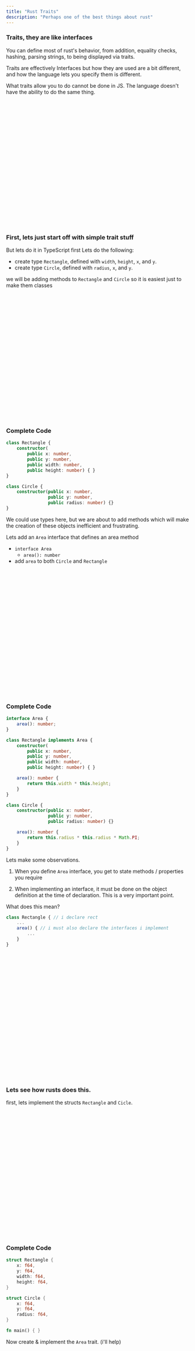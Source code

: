 ```yaml
---
title: "Rust Traits"
description: "Perhaps one of the best things about rust"
---
```


### Traits, they are like interfaces
You can define most of rust's behavior, from addition, equality checks,
hashing, parsing strings, to being displayed via traits.

Traits are effectively Interfaces but how they are used are a bit different,
and how the language lets you specify them is different.

What traits allow you to do cannot be done in JS.  The language doesn't have the
ability to do the same thing.

<br/>
<br/>
<br/>
<br/>
<br/>
<br/>
<br/>
<br/>
<br/>
<br/>
<br/>
<br/>
<br/>
<br/>
<br/>
<br/>
<br/>
<br/>
<br/>
<br/>

### First, lets just start off with simple trait stuff
But lets do it in TypeScript first
Lets do the following:

* create type `Rectangle`, defined with `width`, `height`, `x`, and `y`.
* create type `Circle`, defined with `radius`, `x`, and `y`.

we will be adding methods to `Rectangle` and `Circle` so it is easiest just to
make them classes

<br/>
<br/>
<br/>
<br/>
<br/>
<br/>
<br/>
<br/>
<br/>
<br/>
<br/>
<br/>
<br/>
<br/>
<br/>
<br/>
<br/>
<br/>
<br/>
<br/>

### Complete Code
```typescript
class Rectangle {
    constructor(
        public x: number,
        public y: number,
        public width: number,
        public height: number) { }
}

class Circle {
    constructor(public x: number,
                public y: number,
                public radius: number) {}
}
```

We could use types here, but we are about to add methods which will make the
creation of these objects inefficient and frustrating.

Lets add an `Area` interface that defines an area method
* `interface Area`
  - `area(): number`
* add `area` to both `Circle` and `Rectangle`

<br/>
<br/>
<br/>
<br/>
<br/>
<br/>
<br/>
<br/>
<br/>
<br/>
<br/>
<br/>
<br/>
<br/>
<br/>
<br/>
<br/>
<br/>
<br/>
<br/>

### Complete Code
```typescript
interface Area {
    area(): number;
}

class Rectangle implements Area {
    constructor(
        public x: number,
        public y: number,
        public width: number,
        public height: number) { }

    area(): number {
        return this.width * this.height;
    }
}

class Circle {
    constructor(public x: number,
                public y: number,
                public radius: number) {}

    area(): number {
        return this.radius * this.radius * Math.PI;
    }
}
```

Lets make some observations.
1. When you define `Area` interface, you get to state methods / properties you
   require

1. When implementing an interface, it must be done on the object definition at
   the time of declaration.  This is a very important point.

What does this mean?

```typescript
class Rectangle { // i declare rect
    ...
    area() { // i must also declare the interfaces i implement
        ...
    }
}
```

<br/>
<br/>
<br/>
<br/>
<br/>
<br/>
<br/>
<br/>
<br/>
<br/>
<br/>
<br/>
<br/>
<br/>
<br/>
<br/>
<br/>
<br/>
<br/>
<br/>

### Lets see how rusts does this.
first, lets implement the structs `Rectangle` and `Cicle`.

<br/>
<br/>
<br/>
<br/>
<br/>
<br/>
<br/>
<br/>
<br/>
<br/>
<br/>
<br/>
<br/>
<br/>
<br/>
<br/>
<br/>
<br/>
<br/>
<br/>

### Complete Code

```rust
struct Rectangle {
    x: f64,
    y: f64,
    width: f64,
    height: f64,
}

struct Circle {
    x: f64,
    y: f64,
    radius: f64,
}

fn main() { }
```

Now create & implement the `Area` trait.
(i'll help)

<br/>
<br/>
<br/>
<br/>
<br/>
<br/>
<br/>
<br/>
<br/>
<br/>
<br/>
<br/>
<br/>
<br/>
<br/>
<br/>
<br/>
<br/>
<br/>
<br/>

### Complete Code

```rust
use std::f64::consts::PI;

trait Area {
    fn area(&self) -> f64;
}

impl Area for Rectangle {
    fn area(&self) -> f64 {
        return self.width * self.height;
    }
}

impl Area for Circle {
    fn area(&self) -> f64 {
        return self.radius * self.radius * PI
    }
}

fn main() {

    let circle = Circle {
        x: 0f64, y: 0f64,
        radius: 4f64,
    };

    let rect = Rectangle {
        x: 0f64, y: 0f64,
        width: 2f64,
        height: 8f64,
    };

    println!("area: {}", rect.area());
    println!("area: {}", circle.area());

}
```

<br/>
<br/>
<br/>
<br/>
<br/>
<br/>
<br/>
<br/>
<br/>
<br/>
<br/>
<br/>
<br/>
<br/>
<br/>
<br/>
<br/>
<br/>
<br/>
<br/>

### Lets... try something else
Lets use this `Area` trait/interface, but lets make a very small change.

Lets move the definition to another file.

<br/>
<br/>
<br/>
<br/>
<br/>
<br/>
<br/>
<br/>
<br/>
<br/>
<br/>
<br/>
<br/>
<br/>
<br/>
<br/>
<br/>
<br/>
<br/>
<br/>

### Complete Code

src/main.rs
```rust
pub mod shapes;
```

src/shapes.rs
```rust
pub struct Rectangle {
    pub x: f64,
    pub y: f64,
    pub width: f64,
    pub height: f64,
}

pub struct Circle {
    pub x: f64,
    pub y: f64,
    pub radius: f64,
}
```

src/bin/test.rs
```rust
use std::f64::consts::PI;

use rust::shapes::{Rectangle, Circle};

trait Area {
    fn area(&self) -> f64;
}

impl Area for Rectangle {
    fn area(&self) -> f64 {
        return self.width * self.height;
    }
}

impl Area for Circle {
    fn area(&self) -> f64 {
        return self.radius * self.radius * PI
    }
}

fn main() {

    let circle = Circle {
        x: 0f64, y: 0f64,
        radius: 4f64,
    };

    let rect = Rectangle {
        x: 0f64, y: 0f64,
        width: 2f64,
        height: 8f64,
    };

    println!("area: {}", rect.area());
    println!("area: {}", circle.area());

}
```

### Now do you see?
trust me, you don't. Lets make this even better.  This small change makes a lot
of things possible.  Watch this, i can `impl Area` on any type, even types I
don't own, like a `f64`.

<br/>
<br/>
<br/>
<br/>
<br/>
<br/>
<br/>
<br/>
<br/>
<br/>
<br/>
<br/>
<br/>
<br/>
<br/>
<br/>
<br/>
<br/>
<br/>
<br/>

### Complete Code
woah...

```rust
impl Area for f64 {
    fn area(&self) -> f64 {
        return self * self;
    }
}

fn main() {
    println!("area: {}", 6.9.area());
}
```

<br/>
<br/>
<br/>
<br/>
<br/>
<br/>
<br/>
<br/>
<br/>
<br/>
<br/>
<br/>
<br/>
<br/>
<br/>
<br/>
<br/>
<br/>
<br/>
<br/>

### It gets even better
Let's move `Area` trait and trait implementations into `shapes.rs`

```rust
use std::f64::consts::PI;

pub struct Rectangle {
    pub x: f64,
    pub y: f64,
    pub width: f64,
    pub height: f64,
}

pub struct Circle {
    pub x: f64,
    pub y: f64,
    pub radius: f64,
}

pub trait Area {
    fn area(&self) -> f64;
}

impl Area for Rectangle {
    fn area(&self) -> f64 {
        return self.width * self.height;
    }
}

impl Area for Circle {
    fn area(&self) -> f64 {
        return self.radius * self.radius * PI
    }
}

impl Area for f64 {
    fn area(&self) -> f64 {
        return self * self;
    }
}
```

<br/>
<br/>
<br/>
<br/>
<br/>
<br/>
<br/>
<br/>
<br/>
<br/>
<br/>
<br/>
<br/>
<br/>
<br/>
<br/>
<br/>
<br/>
<br/>
<br/>

### Lets go back to our main file and just type this.

```rust
fn main() {
    println!("area: {}", 6.9.area());
}
```
Why does this error?  Didn't we implement `Area` for `f64`

<br/>
<br/>
<br/>
<br/>
<br/>
<br/>
<br/>
<br/>
<br/>
<br/>
<br/>
<br/>
<br/>
<br/>
<br/>
<br/>
<br/>
<br/>
<br/>
<br/>

### Traits must be imported to work
This means there is no global polyfills...  In JavaScript you edit the
`prototype` and now you have this function, but it exists for the whole project

In Rust, its only for files that import the trait

```typescript
> Number.prototype.area = function() { return this * this; }
[Function (anonymous)]

> (5).area()
25
```

So lets fix the error in rust

<br/>
<br/>
<br/>
<br/>
<br/>
<br/>
<br/>
<br/>
<br/>
<br/>
<br/>
<br/>
<br/>
<br/>
<br/>
<br/>
<br/>
<br/>
<br/>
<br/>

### Tell me that is not cool.

<br/>
<br/>
<br/>
<br/>
<br/>
<br/>
<br/>
<br/>
<br/>
<br/>
<br/>
<br/>
<br/>
<br/>
<br/>
<br/>
<br/>
<br/>
<br/>
<br/>

### Lets organize our files a bit more
Lets create the following structure in our code base, and then move the
contents of `shapes.rs` into `shapes/mod.rs`

`mod.rs` is effectively the same thing as `index.ts`

#### TypeScript
```
src/
  shapes/
    index.ts
  index.ts
```

#### Rust
```
src/
  shapes/
    mod.rs
  main.rs
```

<br/>
<br/>
<br/>
<br/>
<br/>
<br/>
<br/>
<br/>
<br/>
<br/>
<br/>
<br/>
<br/>
<br/>
<br/>
<br/>
<br/>
<br/>
<br/>
<br/>

### Lets further break up the rust files
```
src/
  shapes/
    mod.rs
    rect.rs
    circle.rs
    area.rs
  main.rs
```

<br/>
<br/>
<br/>
<br/>
<br/>
<br/>
<br/>
<br/>
<br/>
<br/>
<br/>
<br/>
<br/>
<br/>
<br/>
<br/>
<br/>
<br/>
<br/>
<br/>

### This is annoying to type

```rust
mod shapes;

use shapes::Rectangle;

fn main() {
    let rect = Rectangle {
        height: 10f64,
        width: 10f64,
        x: 0f64,
        y: 0f64,
    };
}
```

<br/>
<br/>
<br/>
<br/>
<br/>
<br/>
<br/>
<br/>
<br/>
<br/>
<br/>
<br/>
<br/>
<br/>
<br/>
<br/>
<br/>
<br/>
<br/>
<br/>

### Lets implement the `default` method
This also allows us to have some amazing other integrations, but for now its
nice to just have a way to create the default rectangle and circle.

(to the code)

<br/>
<br/>
<br/>
<br/>
<br/>
<br/>
<br/>
<br/>
<br/>
<br/>
<br/>
<br/>
<br/>
<br/>
<br/>
<br/>
<br/>
<br/>
<br/>
<br/>

### Complete Code

src/shapes/rect.rs
```rust
use super::area::Area;

pub struct Rectangle {
    pub x: f64,
    pub y: f64,
    pub width: f64,
    pub height: f64,
}

impl Area for Rectangle {
    fn area(&self) -> f64 {
        return self.width * self.height;
    }
}

impl Default for Rectangle {
    fn default() -> Self {
        return Rectangle {
            x: 0f64,
            y: 0f64,
            width: 10f64,
            height: 10f64,
        };
    }
}
```

src/main.rs
```rust
use shapes::rect::Rectangle;

mod shapes;

fn main() {
    let rect = Rectangle::default();
}
```

<br/>
<br/>
<br/>
<br/>
<br/>
<br/>
<br/>
<br/>
<br/>
<br/>
<br/>
<br/>
<br/>
<br/>
<br/>
<br/>
<br/>
<br/>
<br/>
<br/>

### I just want....
to print out the rectangle now... but i don't want `Debug` print out, i want my
_own_ printout!

I want this...
```rust
use shapes::rect::Rectangle;

mod shapes;

fn main() {
    let rect = Rectangle::default();

    println!("{}", rect);
}
```

Can someone tell me what error do you see?

<br/>
<br/>
<br/>
<br/>
<br/>
<br/>
<br/>
<br/>
<br/>
<br/>
<br/>
<br/>
<br/>
<br/>
<br/>
<br/>
<br/>
<br/>
<br/>
<br/>

### Ok... so implement display?
Lets try it out!

<br/>
<br/>
<br/>
<br/>
<br/>
<br/>
<br/>
<br/>
<br/>
<br/>
<br/>
<br/>
<br/>
<br/>
<br/>
<br/>
<br/>
<br/>
<br/>
<br/>

### Complete Code

```rust
use std::fmt::Display;

use super::area::Area;

pub struct Rectangle {
    pub x: f64,
    pub y: f64,
    pub width: f64,
    pub height: f64,
}

impl Area for Rectangle {
    fn area(&self) -> f64 {
        return self.width * self.height;
    }
}

impl Default for Rectangle {
    fn default() -> Self {
        return Rectangle {
            x: 0f64,
            y: 0f64,
            width: 10f64,
            height: 10f64,
        };
    }
}

impl Display for Rectangle {
    fn fmt(&self, f: &mut std::fmt::Formatter<'_>) -> std::fmt::Result {
        return write!(
            f,
            "Rectangle {{ x: {}, y: {}, width: {}, height: {} }}",
            self.x, self.y, self.width, self.height
        );
    }
}
```

<br/>
<br/>
<br/>
<br/>
<br/>
<br/>
<br/>
<br/>
<br/>
<br/>
<br/>
<br/>
<br/>
<br/>
<br/>
<br/>
<br/>
<br/>
<br/>
<br/>

### Can we do this in TypeScript?

<br/>
<br/>
<br/>
<br/>
<br/>
<br/>
<br/>
<br/>
<br/>
<br/>
<br/>
<br/>
<br/>
<br/>
<br/>
<br/>
<br/>
<br/>
<br/>
<br/>

### Complete Code

src/shapes/index.ts
```typescript
export class Rectangle implements Area {
    constructor(
        public x: number,
        public y: number,
        public width: number,
        public height: number) { }

    area(): number {
        return this.width * this.height;
    }

    toString(): string {
        return `Rectangle(${this.x}, ${this.y}, ${this.width}, ${this.height})`;
    }
}
```

src/index.ts
```typescript
import { Rectangle } from "./shapes";

let rect = new Rectangle(5, 5, 10, 20);

console.log(`${rect}`);
```

<br/>
<br/>
<br/>
<br/>
<br/>
<br/>
<br/>
<br/>
<br/>
<br/>
<br/>
<br/>
<br/>
<br/>
<br/>
<br/>
<br/>
<br/>
<br/>
<br/>

### Now its time to take it to the next level
Lets make some things that are a bit... useless, but they show off how to use
rust and that is what we are going for

<br/>
<br/>
<br/>
<br/>
<br/>
<br/>
<br/>
<br/>
<br/>
<br/>
<br/>
<br/>
<br/>
<br/>
<br/>
<br/>
<br/>
<br/>
<br/>
<br/>

### Iterator
An iterator isn't just something we interact with, its something we can also
use!

Lets talk about iterators (whiteboard)
Lets implement an iterator for `Rectangle`

<br/>
<br/>
<br/>
<br/>
<br/>
<br/>
<br/>
<br/>
<br/>
<br/>
<br/>
<br/>
<br/>
<br/>
<br/>
<br/>
<br/>
<br/>
<br/>
<br/>

### Complete Code
Why are we getting a borrow checker issue?

src/main.rs
```rust
use shapes::rect::Rectangle;

mod shapes;

fn main() {
    let rect = Rectangle::default();

    for point in rect {
        println!("({}, {})", point.0, point.1);
    }

    println!("{}", rect);
}
```

src/shapes/rect.rs
```rust
pub struct RectIter {
    points: [(f64, f64); 4],
    idx: usize,
}

impl Iterator for RectIter {
    type Item = (f64, f64);

    fn next(&mut self) -> Option<Self::Item> {
        if self.idx >= self.points.len() {
            return None;
        }

        let point = self.points[self.idx];
        self.idx += 1;

        return Some(point);
    }
}

impl IntoIterator for &Rectangle {
    type Item = (f64, f64);

    type IntoIter = RectIter;

    fn into_iter(self) -> Self::IntoIter {
        return RectIter {
            points: [
                (self.x, self.y),
                (self.x + self.width, self.y),
                (self.x, self.y + self.height),
                (self.x + self.width, self.y + self.height),
            ],
            idx: 0,
        }
    }
}
```

<br/>
<br/>
<br/>
<br/>
<br/>
<br/>
<br/>
<br/>
<br/>
<br/>
<br/>
<br/>
<br/>
<br/>
<br/>
<br/>
<br/>
<br/>
<br/>
<br/>

### IntoIterator
It _consumes_ the thing you give it.  We need to give it something to consume
that wont consume our original struct!

* we want to be able to consume, if we choose (think of `Vec`)
* we want to be able to not consume

So what do we do?
(make simple fix)

<br/>
<br/>
<br/>
<br/>
<br/>
<br/>
<br/>
<br/>
<br/>
<br/>
<br/>
<br/>
<br/>
<br/>
<br/>
<br/>
<br/>
<br/>
<br/>
<br/>

### I hate duplicating code
* lets implement a constructor
* lets do it the trait way

<br/>
<br/>
<br/>
<br/>
<br/>
<br/>
<br/>
<br/>
<br/>
<br/>
<br/>
<br/>
<br/>
<br/>
<br/>
<br/>
<br/>
<br/>
<br/>
<br/>

### Complete Code
Never sleep on the `From<T>` trait.  It allows you to hide complicated code and
it relies on built in behavior.

```rust
pub struct RectIter {
    points: [(f64, f64); 4],
    idx: usize,
}

impl From<&Rectangle> for RectIter {
    fn from(rect: &Rectangle) -> Self {
        return RectIter {
            points: [
                (rect.x, rect.y),
                (rect.x + rect.width, rect.y),
                (rect.x, rect.y + rect.height),
                (rect.x + rect.width, rect.y + rect.height),
            ],
            idx: 0,
        }
    }
}

impl IntoIterator for Rectangle {
    type Item = (f64, f64);

    type IntoIter = RectIter;

    fn into_iter(self) -> Self::IntoIter {
        return (&self).into();
    }
}

impl IntoIterator for &Rectangle {
    type Item = (f64, f64);

    type IntoIter = RectIter;

    fn into_iter(self) -> Self::IntoIter {
        return self.into();
    }
}
```

<br/>
<br/>
<br/>
<br/>
<br/>
<br/>
<br/>
<br/>
<br/>
<br/>
<br/>
<br/>
<br/>
<br/>
<br/>
<br/>
<br/>
<br/>
<br/>
<br/>

### What about our own traits?
Lets create our own amazing trait!

Lets talk about collisions (don't worry we will stay out of complicated math)

* One side note, our collision system is _SUPER FLAWED_ but enough to make it
  easy to test and show off some _really_ cool features.  So just deal with it
  my game programmers that are in the audience.

```
src/
  shapes/
    collisions.rs
```

Don't forget to add it to `mod.rs`

```rust
pub mod collisions;
```

First lets white board our two algorithms for `Rectangle` and `Circle`

Also, i am going to shortcut the `Circle` collision algorithm because its easy
and `Circle` against `AABB` (`Rectangle`) is a complicated formula.

<br/>
<br/>
<br/>
<br/>
<br/>
<br/>
<br/>
<br/>
<br/>
<br/>
<br/>
<br/>
<br/>
<br/>
<br/>
<br/>
<br/>
<br/>
<br/>
<br/>

### Complete Code

src/shapes/rect.rs
```rust
impl Rectangle {
    fn contains_point(&self, (x, y): (f64, f64)) -> bool {
        return x >= self.x && x <= self.x + self.width &&
            y >= self.y && y <= self.y + self.height;
    }
}

impl Collidable<Circle> for Rectangle {
    fn collide(&self, other: &Circle) -> bool {
        return other.collide(self);
    }
}

impl Collidable<Rectangle> for Rectangle {
    fn collide(&self, other: &Rectangle) -> bool {
        for point in other {
            if self.contains_point(point) {
                return true;
            }
        }
        return false;
    }
}
```

src/shapes/circle.rs
```rust
impl Circle {
    fn contains_point(&self, (x, y): (f64, f64)) -> bool {
        let dx = self.x - x;
        let dy = self.y - y;

        return dx * dx + dy * dy <= self.radius * self.radius;
    }
}

impl Collidable<Rectangle> for Circle {
    fn collide(&self, other: &Rectangle) -> bool {
        for point in other {
            if self.contains_point(point) {
                return true;
            }
        }
        return true;
    }
}

impl Collidable<Circle> for Circle {
    fn collide(&self, other: &Circle) -> bool {
        return self.contains_point((other.x, other.y)) ||
            other.contains_point((self.x, self.y));
    }
}
```

<br/>
<br/>
<br/>
<br/>
<br/>
<br/>
<br/>
<br/>
<br/>
<br/>
<br/>
<br/>
<br/>
<br/>
<br/>
<br/>
<br/>
<br/>
<br/>
<br/>

### Is the code a bit... similar?
Lets pull out yet another trick with traits

<br/>
<br/>
<br/>
<br/>
<br/>
<br/>
<br/>
<br/>
<br/>
<br/>
<br/>
<br/>
<br/>
<br/>
<br/>
<br/>
<br/>
<br/>
<br/>
<br/>

### Lets try something different
* create a `Points` trait that has one method, `points`, that returns an
  `Iterator<Item = (f64, f64)>`

* create a `Contains` trait that has one method, `contains_point`, that returns
  `bool` if the point is contained within the geometry

* implement `Iterator` for `Points`, requires `PointIter` struct

<br/>
<br/>
<br/>
<br/>
<br/>
<br/>
<br/>
<br/>
<br/>
<br/>
<br/>
<br/>
<br/>
<br/>
<br/>
<br/>
<br/>
<br/>
<br/>
<br/>

### Complete Code

```rust
pub struct PointIter {
    points: Vec<(f64, f64)>,
    idx: usize,
}

impl From<Vec<(f64, f64)>> for PointIter {
    fn from(value: Vec<(f64, f64)>) -> Self {
        return PointIter {
            points: value,
            idx: 0,
        };
    }
}

impl Iterator for PointIter {
    type Item = (f64, f64);

    fn next(&mut self) -> Option<Self::Item> {
        if self.idx >= self.points.len() {
            return None;
        }

        let point = self.points[self.idx];
        self.idx += 1;

        return Some(point);
    }
}

pub trait Points {
    fn points(&self) -> PointIter;
}

pub trait Contains {
    fn contains_point(&self, point: (f64, f64)) -> bool;
}
```

<br/>
<br/>
<br/>
<br/>
<br/>
<br/>
<br/>
<br/>
<br/>
<br/>
<br/>
<br/>
<br/>
<br/>
<br/>
<br/>
<br/>
<br/>
<br/>
<br/>

### So why did we do this?
Lets relook at our `Collidable` implementation.  We can now do a "blanket"
implementation.  This allows us to define a generic implemenation using trait
combinations!!!

You> "i know all these words individually, but when you put them together like
that..."

Me> "Just watch (and program to get the most out of it)"

<br/>
<br/>
<br/>
<br/>
<br/>
<br/>
<br/>
<br/>
<br/>
<br/>
<br/>
<br/>
<br/>
<br/>
<br/>
<br/>
<br/>
<br/>
<br/>
<br/>

### Complete Code

```rust
impl<T> Collidable<T> for T where T: Contains + Points {
    fn collide(&self, other: &T) -> bool {
        for point in other.points() {
            if self.contains_point(point) {
                return true;
            }
        }
        return false;
    }
}
```

<br/>
<br/>
<br/>
<br/>
<br/>
<br/>
<br/>
<br/>
<br/>
<br/>
<br/>
<br/>
<br/>
<br/>
<br/>
<br/>
<br/>
<br/>
<br/>
<br/>

### So what does this give us?
You are probably confused as to what this even means... Let me show you

<br/>
<br/>
<br/>
<br/>
<br/>
<br/>
<br/>
<br/>
<br/>
<br/>
<br/>
<br/>
<br/>
<br/>
<br/>
<br/>
<br/>
<br/>
<br/>
<br/>

### Complete Code

src/main.rs
```rust
fn main() {
    let rect = Rectangle::default();

    for point in rect.points() {
        println!("({}, {})", point.0, point.1);
    }

    let rect2 = Rectangle::default();

    println!("{}", rect.collide(&rect2));
}
```

src/shapes/rect.rs
```rust
impl Points for Rectangle {
    fn points(&self) -> super::collisions::PointIter {
        return super::collisions::PointIter {
            points: vec![
                (self.x, self.y),
                (self.x + self.width, self.y),
                (self.x, self.y + self.height),
                (self.x + self.width, self.y + self.height),
            ],
            idx: 0,
        };
    }
}

impl Contains for Rectangle {
    fn contains_point(&self, (x, y): (f64, f64)) -> bool {
        return x >= self.x && x <= self.x + self.width &&
            y >= self.y && y <= self.y + self.height;
    }
}
```

<br/>
<br/>
<br/>
<br/>
<br/>
<br/>
<br/>
<br/>
<br/>
<br/>
<br/>
<br/>
<br/>
<br/>
<br/>
<br/>
<br/>
<br/>
<br/>
<br/>

### What if we wanted to read from a file?
`FromStr` allows for a `&str` to become a `Type` through the method `parse`

You may remember from earlier, this code

```rust
// -------v
let foo: usize = "5".parse(); // <-- parse infers the usize parse due to type
```

<br/>
<br/>
<br/>
<br/>
<br/>
<br/>
<br/>
<br/>
<br/>
<br/>
<br/>
<br/>
<br/>
<br/>
<br/>
<br/>
<br/>
<br/>
<br/>
<br/>

### Before we implement a FromStr for both Circle and Rect
Whenever i deal with errors in small applications, at this point I just default
to using the `anyhow` crate.  It makes working with errors very simple.

execute `cargo add anyhow`
```bash
➜  rust-typescript git:(master) ✗ cargo add anyhow
    Updating crates.io index
      Adding anyhow (workspace) to dependencies.
             Features as of v1.0.68:
             + std
             - backtrace
```

<br/>
<br/>
<br/>
<br/>
<br/>
<br/>
<br/>
<br/>
<br/>
<br/>
<br/>
<br/>
<br/>
<br/>
<br/>
<br/>
<br/>
<br/>
<br/>
<br/>

### Ok, lets use Anyhow and FromStr
We will implement a `Circle` and `Rectangle` parse

<br/>
<br/>
<br/>
<br/>
<br/>
<br/>
<br/>
<br/>
<br/>
<br/>
<br/>
<br/>
<br/>
<br/>
<br/>
<br/>
<br/>
<br/>
<br/>
<br/>

### Complete Code

src/shapes/rect.rs
```rust
impl FromStr for Rectangle {
    type Err = anyhow::Error;

    fn from_str(s: &str) -> Result<Self, Self::Err> {
        let parts: Vec<&str> = s.split(" ").collect();
        if parts.len() != 4 {
            return Err(anyhow::anyhow!("Invalid number of parts"));
        }

        let x = parts[0].parse::<f64>()?;
        let y = parts[1].parse::<f64>()?;
        let width = parts[2].parse::<f64>()?;
        let height = parts[3].parse::<f64>()?;

        return Ok(Rectangle {
            x,
            y,
            width,
            height,
        });
    }
}
```

src/shapes/circle.rs
```rust
impl FromStr for Circle {
    type Err = anyhow::Error;

    fn from_str(s: &str) -> Result<Self, Self::Err> {
        let parts: Vec<&str> = s.split(" ").collect();
        if parts.len() != 3 {
            return Err(anyhow::anyhow!("Invalid number of parts"));
        }

        let x = parts[0].parse::<f64>()?;
        let y = parts[1].parse::<f64>()?;
        let radius = parts[2].parse::<f64>()?;

        return Ok(Circle {
            x,
            y,
            radius,
        });
    }
}
```

<br/>
<br/>
<br/>
<br/>
<br/>
<br/>
<br/>
<br/>
<br/>
<br/>
<br/>
<br/>
<br/>
<br/>
<br/>
<br/>
<br/>
<br/>
<br/>
<br/>

### Lets create a file!
We will use this file, parse out the contents, build our circle and rects, and
test to see if any circles intesect our rect (though... its not a good
formula).

<proj>/shapes
```bash
rect 0 0 10 20
circle 12 20 1 1
circle 0 20 4 4
rect 10 10 10 10
```

Requires
* reading a file (we have done)
* read each line and perhaps use `split_once` (recommend using pattern matching)
* create an enum to store either a `Circle` or `Rect` in
* find any _adjancent_ collision

You have done most of this so far throughout the day, lets see if you can do
this by yourself.

<br/>
<br/>
<br/>
<br/>
<br/>
<br/>
<br/>
<br/>
<br/>
<br/>
<br/>
<br/>
<br/>
<br/>
<br/>
<br/>
<br/>
<br/>
<br/>
<br/>

### Complete Code

src/main.rs
```rust
mod shapes;

use std::{str::FromStr, fmt::Display};

use anyhow::Result;
use shapes::{rect::Rectangle, circle::Circle, collisions::{Points, Contains, Collidable}};

enum Shape {
    Rect(Rectangle),
    Circ(Circle),
}

impl FromStr for Shape {
    type Err = anyhow::Error;

    fn from_str(s: &str) -> Result<Self, Self::Err> {
        let (shape, data) = s.split_once(" ")
            .ok_or(anyhow::anyhow!("Invalid shape"))?;

        match shape {
            "circle" => return Ok(Shape::Circ(data.parse()?)),
            "rect" => return Ok(Shape::Rect(data.parse()?)),
            _ => return Err(anyhow::anyhow!("Invalid shape"))
        }
    }
}

impl Points for Shape {
    fn points(&self) -> shapes::collisions::PointIter {
        match self {
            Shape::Rect(rect) => return rect.points(),
            Shape::Circ(circ) => return circ.points(),
        }
    }
}

impl Contains for Shape {
    fn contains_point(&self, point: (f64, f64)) -> bool {
        match self {
            Shape::Rect(rect) => return rect.contains_point(point),
            Shape::Circ(circ) => return circ.contains_point(point),
        }
    }
}

impl Display for Shape {
    fn fmt(&self, f: &mut std::fmt::Formatter<'_>) -> std::fmt::Result {
        match self {
            Shape::Rect(rect) => return write!(f, "{}", rect),
            Shape::Circ(circ) => return write!(f, "{}", circ),
        }
    }
}

fn main() -> Result<()> {
    let file = std::fs::read_to_string("shapes")?;
    let shapes = file
        .lines()
        .filter_map(|line| line.parse().ok())
        .collect::<Vec<Shape>>();

    let collisions: Vec<(&Shape, &Shape)> = shapes
        .iter()
        .skip(1)
        .zip(shapes.iter().take(shapes.len() - 1))
        .filter(|(a, b)| a.collide(b))
        .collect();

    for (a, b) in collisions {
        println!("Collision: {} {}", a, b);
    }

    return Ok(());
}
```

<br/>
<br/>
<br/>
<br/>
<br/>
<br/>
<br/>
<br/>
<br/>
<br/>
<br/>
<br/>
<br/>
<br/>
<br/>
<br/>
<br/>
<br/>
<br/>
<br/>

